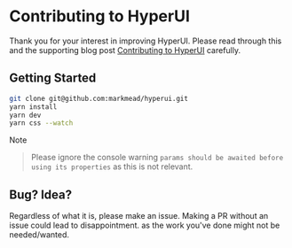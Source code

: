 # Contributing to HyperUI

Thank you for your interest in improving HyperUI. Please read through this and the supporting blog post [Contributing to HyperUI](https://www.hyperui.dev/blog/how-to-contribute) carefully.

## Getting Started
```bash
git clone git@github.com:markmead/hyperui.git
yarn install
yarn dev
yarn css --watch
```

> [!NOTE]

> Please ignore the console warning ```params should be awaited before using its properties``` as this is not relevant.

## Bug? Idea?
Regardless of what it is, please make an issue. Making a PR without an issue could lead to disappointment. as the work you've done might not be needed/wanted.
